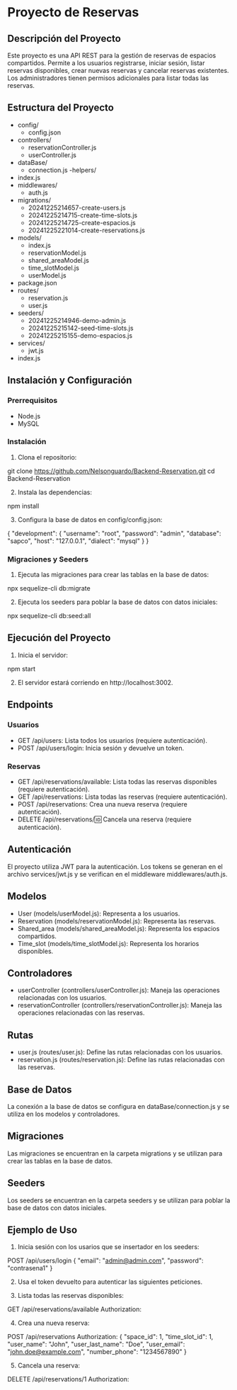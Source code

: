 # Proyecto de Reservas

## Descripción del Proyecto

Este proyecto es una API REST para la gestión de reservas de espacios compartidos. Permite a los usuarios registrarse, iniciar sesión, listar reservas disponibles, crear nuevas reservas y cancelar reservas existentes. Los administradores tienen permisos adicionales para listar todas las reservas.

## Estructura del Proyecto

- config/
   - config.json
- controllers/
   - reservationController.js
   - userController.js
- dataBase/
   - connection.js
 -helpers/
- index.js
- middlewares/
   - auth.js
- migrations/
   - 20241225214657-create-users.js
   - 20241225214715-create-time-slots.js
   - 20241225214725-create-espacios.js
   - 20241225221014-create-reservations.js
- models/
   - index.js
   - reservationModel.js
   - shared_areaModel.js
   - time_slotModel.js
   - userModel.js
- package.json
- routes/
   - reservation.js
   - user.js
- seeders/
   - 20241225214946-demo-admin.js
   - 20241225215142-seed-time-slots.js
   - 20241225215155-demo-espacios.js
- services/
   - jwt.js
- index.js

## Instalación y Configuración

### Prerrequisitos

- Node.js
- MySQL

### Instalación

1. Clona el repositorio:

git clone https://github.com/Nelsonguardo/Backend-Reservation.git
cd Backend-Reservation

2. Instala las dependencias:

npm install

3. Configura la base de datos en config/config.json:

{
  "development": {
    "username": "root",
    "password": "admin",
    "database": "sapco",
    "host": "127.0.0.1",
    "dialect": "mysql"
  }
}

### Migraciones y Seeders

1. Ejecuta las migraciones para crear las tablas en la base de datos:

npx sequelize-cli db:migrate

2. Ejecuta los seeders para poblar la base de datos con datos iniciales:

npx sequelize-cli db:seed:all

## Ejecución del Proyecto

1. Inicia el servidor:

npm start

2. El servidor estará corriendo en http://localhost:3002.

## Endpoints

### Usuarios

- GET /api/users: Lista todos los usuarios (requiere autenticación).
- POST /api/users/login: Inicia sesión y devuelve un token.

### Reservas

- GET /api/reservations/available: Lista todas las reservas disponibles (requiere autenticación).
- GET /api/reservations: Lista todas las reservas (requiere autenticación).
- POST /api/reservations: Crea una nueva reserva (requiere autenticación).
- DELETE /api/reservations/:id: Cancela una reserva (requiere autenticación).

## Autenticación

El proyecto utiliza JWT para la autenticación. Los tokens se generan en el archivo services/jwt.js y se verifican en el middleware middlewares/auth.js.

## Modelos

- User (models/userModel.js): Representa a los usuarios.
- Reservation (models/reservationModel.js): Representa las reservas.
- Shared_area (models/shared_areaModel.js): Representa los espacios compartidos.
- Time_slot (models/time_slotModel.js): Representa los horarios disponibles.

## Controladores

- userController (controllers/userController.js): Maneja las operaciones relacionadas con los usuarios.
- reservationController (controllers/reservationController.js): Maneja las operaciones relacionadas con las reservas.

## Rutas

- user.js (routes/user.js): Define las rutas relacionadas con los usuarios.
- reservation.js (routes/reservation.js): Define las rutas relacionadas con las reservas.

## Base de Datos

La conexión a la base de datos se configura en dataBase/connection.js y se utiliza en los modelos y controladores.

## Migraciones

Las migraciones se encuentran en la carpeta migrations y se utilizan para crear las tablas en la base de datos.

## Seeders

Los seeders se encuentran en la carpeta seeders y se utilizan para poblar la base de datos con datos iniciales.

## Ejemplo de Uso


1. Inicia sesión con los usarios que se insertador en los seeders:

POST /api/users/login
{
  "email": "admin@admin.com",
  "password": "contrasena1"
}

2. Usa el token devuelto para autenticar las siguientes peticiones.

3. Lista todas las reservas disponibles:

GET /api/reservations/available
Authorization:  <TOKEN>

4. Crea una nueva reserva:

POST /api/reservations
Authorization:  <TOKEN>
{
  "space_id": 1,
  "time_slot_id": 1,
  "user_name": "John",
  "user_last_name": "Doe",
  "user_email": "john.doe@example.com",
  "number_phone": "1234567890"
}

5. Cancela una reserva:

DELETE /api/reservations/1
Authorization:  <TOKEN>
